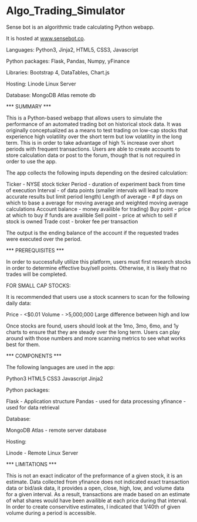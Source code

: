 # Algo_Trading_Simulator

Sense bot is an algorithmic trade calculating Python webapp.

It is hosted at www.sensebot.co.

Languages: Python3, Jinja2, HTML5, CSS3, Javascript

Python packages: Flask, Pandas, Numpy, yFinance

Libraries: Bootstrap 4, DataTables, Chart.js

Hosting: Linode Linux Server

Database: MongoDB Atlas remote db

*** SUMMARY ***

This is a Python-based webapp that allows users to simulate the performance of an automated trading bot on historical stock data.
It was originally conceptualized as a means to test trading on low-cap stocks that experience high volatility over the short term but low volatility in the long term. This is in order to take advantage of high % increase over short periods with frequent transactions.
Users are able to create accounts to store calculation data or post to the forum, though that is not required in order to use the app.

The app collects the following inputs depending on the desired calculation:

Ticker - NYSE stock ticker
Period - duration of experiment back from time of execution
Interval - of data points (smaller intervals will lead to more accurate results but limit period length)
Length of average - # pf days on which to base a average for moving average and weighted moving average calculations
Account balance - money availible for trading)
Buy point - price at which to buy if funds are availible
Sell point - price at which to sell if stock is owned
Trade cost - broker fee per transaction

The output is the ending balance of the account if the requested trades were executed over the period.

*** PREREQUISITES ***

In order to successfully utilize this platform, users must first research stocks in order to determine effective buy/sell points. Otherwise, it is likely that no trades will be completed.

FOR SMALL CAP STOCKS:

It is recommended that users use a stock scanners to scan for the following daily data:

Price - <$0.01
Volume - >5,000,000
Large difference between high and low

Once stocks are found, users should look at the 1mo, 3mo, 6mo, and 1y charts to ensure that they are steady over the long term.
Users can play around with those numbers and more scanning metrics to see what works best for them.

*** COMPONENTS ***

The following languages are used in the app:

Python3
HTML5
CSS3
Javascript
Jinja2

Python packages:

Flask - Application structure
Pandas - used for data processing
yfinance - used for data retrieval

Database:

MongoDB Atlas - remote server database

Hosting: 

Linode - Remote Linux Server

*** LIMITATIONS ***

This is not an exact indicator of the preformance of a given stock, it is an estimate.
Data collected from yfinance does not indicated exact transaction data or bid/ask data, it provides a open, close, high, low, and volume data for a given interval. As a result, transactions are made based on an estimate of what shares would have been availible at each price during that interval. 
In order to create conservitive estimates, I indicated that 1/40th of given volume during a period is accessible.
